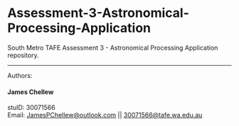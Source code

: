 # Assessment-3-Astronomical-Processing-Application
South Metro TAFE Assessment 3 - Astronomical Processing Application repository.  
  
_____________________________________________________________  
  
Authors:  

#### James Chellew
stuID: 30071566  
Email: JamesPChellew@outlook.com || 30071566@tafe.wa.edu.au  
   

